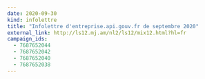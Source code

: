 ```yaml
---
date: 2020-09-30
kind: infolettre
title: "Infolettre d'entreprise.api.gouv.fr de septembre 2020"
external_link: http://ls12.mj.am/nl2/ls12/mix12.html?hl=fr
campaign_ids:
  - 7687652044
  - 7687652042
  - 7687652040
  - 7687652038
---
```

